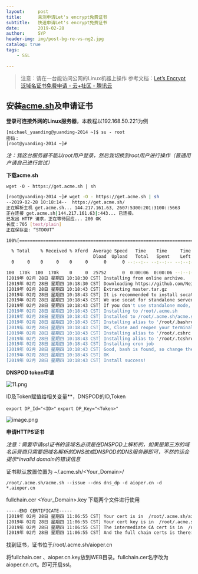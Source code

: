 ```yaml
---
layout:     post
title:      亲测申请Let's encrypt免费证书
subtitle:   快速申请Let's encrypt免费证书
date:       2019-02-28
author:     SYP
header-img: img/post-bg-re-vs-ng2.jpg
catalog: true
tags:
    - SSL

---
```

> 注意：请在一台能访问公网的Linux机器上操作 参考文档：[Let’s Encrypt 泛域名证书免费申请 - 云+社区 - 腾讯云](https://cloud.tencent.com/developer/article/1157919)

## 安装[acme.sh](https://github.com/Neilpang/acme.sh)及申请证书

**登录可连接外网的Linux服务器**，本教程以192.168.50.221为例

```
[michael_yuanding@yuanding-2014 ~]$ su - root
密码：
[root@yuanding-2014 ~]# 
```

*注：我这台服务器不能以root用户登录，然后我切换到root用户进行操作（普通用户请自己进行尝试）*

**下载acme.sh**

`wget -O - https://get.acme.sh | sh`

```bash
[root@yuanding-2014 ~]# wget -O - https://get.acme.sh | sh
--2019-02-28 10:18:14--  https://get.acme.sh/
正在解析主机 get.acme.sh... 144.217.161.63, 2607:5300:201:3100::5663
正在连接 get.acme.sh|144.217.161.63|:443... 已连接。
已发出 HTTP 请求，正在等待回应... 200 OK
长度：705 [text/plain]
正在保存至: “STDOUT”

100%[====================================================================================================>] 705         --.-K/s   in 0s      

  % Total    % Received % Xferd  Average Speed   Time    Time     Time  Current
                                 Dload  Upload   Total   Spent    Left  Speed
  0     0    0     0    0     0      0      0 --:--:-- --:--:-- --:--:--     02019-02-28 10:18:23 (203 MB/s) - 已写入标准输出 [705/705]

100  170k  100  170k    0     0  25752      0  0:00:06  0:00:06 --:--:-- 46265
[2019年 02月 28日 星期四 10:18:30 CST] Installing from online archive.
[2019年 02月 28日 星期四 10:18:30 CST] Downloading https://github.com/Neilpang/acme.sh/archive/master.tar.gz
[2019年 02月 28日 星期四 10:18:43 CST] Extracting master.tar.gz
[2019年 02月 28日 星期四 10:18:43 CST] It is recommended to install socat first.
[2019年 02月 28日 星期四 10:18:43 CST] We use socat for standalone server if you use standalone mode.
[2019年 02月 28日 星期四 10:18:43 CST] If you don't use standalone mode, just ignore this warning.
[2019年 02月 28日 星期四 10:18:43 CST] Installing to /root/.acme.sh
[2019年 02月 28日 星期四 10:18:43 CST] Installed to /root/.acme.sh/acme.sh
[2019年 02月 28日 星期四 10:18:43 CST] Installing alias to '/root/.bashrc'
[2019年 02月 28日 星期四 10:18:43 CST] OK, Close and reopen your terminal to start using acme.sh
[2019年 02月 28日 星期四 10:18:43 CST] Installing alias to '/root/.cshrc'
[2019年 02月 28日 星期四 10:18:43 CST] Installing alias to '/root/.tcshrc'
[2019年 02月 28日 星期四 10:18:43 CST] Installing cron job
[2019年 02月 28日 星期四 10:18:43 CST] Good, bash is found, so change the shebang to use bash as preferred.
[2019年 02月 28日 星期四 10:18:43 CST] OK
[2019年 02月 28日 星期四 10:18:43 CST] Install success!
```

**DNSPOD token申请**

![11.png](https://upload-images.jianshu.io/upload_images/16384352-07f4357a890613e6.png?imageMogr2/auto-orient/strip%7CimageView2/2/w/1240)

ID及Token赋值给相关变量**，DNSPOD的ID,Token

`export DP_Id="<ID>"`
`export DP_Key="<Token>"`

![image.png](https://upload-images.jianshu.io/upload_images/16384352-a54945f367599614.png?imageMogr2/auto-orient/strip%7CimageView2/2/w/1240)

**申请HTTPS证书**

*注意：需要申请ssl证书的该域名必须是在DNSPOD上解析的，如果是第三方的域名运营商只需要把域名解析的DNS改成DNSPOD的DNS服务器即可，不然的话会提示***invalid domain的错误信息*

证书默认放置位置为 ~/.acme.sh/<Your_Domain>/

`/root/.acme.sh/acme.sh --issue --dns dns_dp -d aioper.cn -d *.aioper.cn`

 fullchain.cer <Your_Domain>.key 下载两个文件进行使用

```bash
-----END CERTIFICATE-----
[2019年 02月 28日 星期四 11:06:55 CST] Your cert is in  /root/.acme.sh/aioper.cn/aioper.cn.cer 
[2019年 02月 28日 星期四 11:06:55 CST] Your cert key is in  /root/.acme.sh/aioper.cn/aioper.cn.key 
[2019年 02月 28日 星期四 11:06:55 CST] The intermediate CA cert is in  /root/.acme.sh/aioper.cn/ca.cer 
[2019年 02月 28日 星期四 11:06:55 CST] And the full chain certs is there:  /root/.acme.sh/aioper.cn/fullchain.cer 
```

找到证书，证书位于/root/.acme.sh/aioper.cn

将fullchain.cer 、aioper.cn.key放到WEB目录。fullchain.cer名字改为aioper.cn.crt。即可开启ssl。